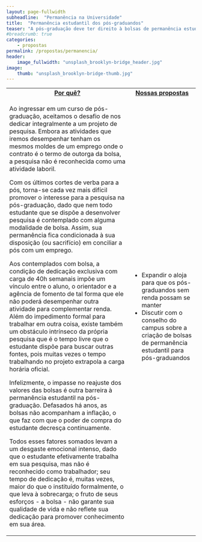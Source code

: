 ```yaml
---
layout: page-fullwidth
subheadline:  "Permanência na Universidade"
title:  "Permanência estudantil dos pós-graduandos"
teaser: "A pós-graduação deve ter direito à bolsas de permanência estudantil também!"
#breadcrumb: true
categories:
    - propostas
permalink: /propostas/permanencia/
header:
    image_fullwidth: "unsplash_brooklyn-bridge_header.jpg"
image:
    thumb: "unsplash_brooklyn-bridge-thumb.jpg"
---
```

<table style="width: 100%">
    <tr>
        <td><b><u><center>Por quê?</center></u></b></td><td><b><u><center>Nossas propostas</center></u></b></td>
    </tr><tr>
        <td><p> Ao ingressar em um curso de pós-graduação, aceitamos o desafio de nos dedicar integralmente a um projeto de pesquisa. Embora as atividades que iremos desempenhar tenham os mesmos moldes de um emprego onde o contrato é o termo de outorga da bolsa, a pesquisa não é reconhecida como uma atividade laboril. </p>
        <p> Com os últimos cortes de verba para a pós, torna-se cada vez mais difícil promover o interesse para a pesquisa na pós-graduação, dado que nem todo estudante que se dispõe a desenvolver pesquisa é contemplado com alguma modalidade de bolsa. Assim, sua permanência fica condicionada à sua disposição (ou sacrifício) em conciliar a pós com um emprego. </p>
        <p> Aos contemplados com bolsa, a condição de dedicação exclusiva com carga de 40h semanais impõe um vínculo entre o aluno, o orientador e a agência de fomento de tal forma que ele não poderá desempenhar outra atividade para complementar renda. Além do impedimento formal para trabalhar em outra coisa, existe também um  obstáculo intrínseco da própria pesquisa que é o tempo livre que o estudante dispõe para buscar outras fontes, pois muitas vezes o tempo trabalhando no projeto extrapola a carga horária oficial. </p> 
        <p> Infelizmente, o impasse no reajuste dos valores das bolsas é outra barreira à permanência estudantil na pós-graduação. Defasados há anos, as bolsas não acompanham a inflação, o que faz com que o poder de compra do estudante decresça continuamente. </p>
        <p> Todos esses fatores somados levam a um desgaste emocional intenso, dado que o estudante efetivamente trabalha em sua pesquisa, mas não é reconhecido como trabalhador; seu tempo de dedicação é, muitas vezes, maior do que o instituído formalmente, o que leva à sobrecarga; o fruto de seus esforços - a bolsa - não garante sua qualidade de vida e não reflete sua dedicação para promover conhecimento em sua área. 
        </p>
        </td><td>
            <p><ul>
                <li>Expandir o aloja para que os pós-graduandos sem renda possam se manter</li>
                <li>Discutir com o conselho do campus sobre a criação de bolsas de permanência estudantil para pós-graduandos</li>
            </ul></p>
        </td>
    </tr>
</table>

